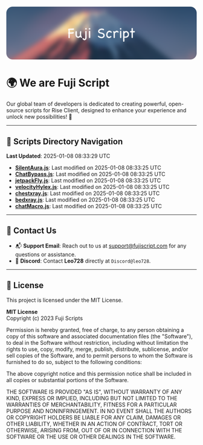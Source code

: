 ![Banner](.github/b.webp)

# 🌍 **We are Fuji Script**

Our global team of developers is dedicated to creating powerful, open-source scripts for Rise Client, designed to enhance your experience and unlock new possibilities! 🌟

---
<!-- SCRIPTS_NAVIGATION_START -->
## 📂 **Scripts Directory Navigation**

**Last Updated**: 2025-01-08 08:33:29 UTC

- **[SilentAura.js](scripts/SilentAura.js)**: Last modified on 2025-01-08 08:33:25 UTC
- **[ChatBypass.js](scripts/ChatBypass.js)**: Last modified on 2025-01-08 08:33:25 UTC
- **[jetpackFly.js](scripts/jetpackFly.js)**: Last modified on 2025-01-08 08:33:25 UTC
- **[velocityHylex.js](scripts/velocityHylex.js)**: Last modified on 2025-01-08 08:33:25 UTC
- **[chestxray.js](scripts/chestxray.js)**: Last modified on 2025-01-08 08:33:25 UTC
- **[bedxray.js](scripts/bedxray.js)**: Last modified on 2025-01-08 08:33:25 UTC
- **[chatMacro.js](scripts/chatMacro.js)**: Last modified on 2025-01-08 08:33:25 UTC

<!-- SCRIPTS_NAVIGATION_END -->

---

## 💬 **Contact Us**  
- 📬 **Support Email**: Reach out to us at [support@fujiscript.com](mailto:support@fujiscript.com) for any questions or assistance.  
- 💬 **Discord**: Contact **Leo728** directly at `Discord@leo728`.

---

## 📜 **License**

This project is licensed under the MIT License.  

**MIT License**  
Copyright (c) 2023 Fuji Scripts  

Permission is hereby granted, free of charge, to any person obtaining a copy of this software and associated documentation files (the "Software"), to deal in the Software without restriction, including without limitation the rights to use, copy, modify, merge, publish, distribute, sublicense, and/or sell copies of the Software, and to permit persons to whom the Software is furnished to do so, subject to the following conditions:  

The above copyright notice and this permission notice shall be included in all copies or substantial portions of the Software.  

THE SOFTWARE IS PROVIDED "AS IS", WITHOUT WARRANTY OF ANY KIND, EXPRESS OR IMPLIED, INCLUDING BUT NOT LIMITED TO THE WARRANTIES OF MERCHANTABILITY, FITNESS FOR A PARTICULAR PURPOSE AND NONINFRINGEMENT. IN NO EVENT SHALL THE AUTHORS OR COPYRIGHT HOLDERS BE LIABLE FOR ANY CLAIM, DAMAGES OR OTHER LIABILITY, WHETHER IN AN ACTION OF CONTRACT, TORT OR OTHERWISE, ARISING FROM, OUT OF OR IN CONNECTION WITH THE SOFTWARE OR THE USE OR OTHER DEALINGS IN THE SOFTWARE.  
